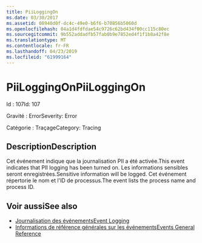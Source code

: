 ```yaml
---
title: PiiLoggingOn
ms.date: 03/30/2017
ms.assetid: 08940d0f-dc4c-49e0-b6f6-b70856b5060d
ms.openlocfilehash: 04a1d4fdfdae54c9726c62bd434f00cc115c80ec
ms.sourcegitcommit: 9b552addadfb57fab0b9e7852ed4f1f1b8a42f8e
ms.translationtype: MT
ms.contentlocale: fr-FR
ms.lasthandoff: 04/23/2019
ms.locfileid: "61999164"
---
```

# <a name="piiloggingon"></a><span data-ttu-id="fa8ca-102">PiiLoggingOn</span><span class="sxs-lookup"><span data-stu-id="fa8ca-102">PiiLoggingOn</span></span>
<span data-ttu-id="fa8ca-103">Id : 107</span><span class="sxs-lookup"><span data-stu-id="fa8ca-103">Id: 107</span></span>  
  
 <span data-ttu-id="fa8ca-104">Gravité : Error</span><span class="sxs-lookup"><span data-stu-id="fa8ca-104">Severity: Error</span></span>  
  
 <span data-ttu-id="fa8ca-105">Catégorie : Traçage</span><span class="sxs-lookup"><span data-stu-id="fa8ca-105">Category: Tracing</span></span>  
  
## <a name="description"></a><span data-ttu-id="fa8ca-106">Description</span><span class="sxs-lookup"><span data-stu-id="fa8ca-106">Description</span></span>  
 <span data-ttu-id="fa8ca-107">Cet événement indique que la journalisation PII a été activée.</span><span class="sxs-lookup"><span data-stu-id="fa8ca-107">This event indicates that PII logging has been turned on.</span></span> <span data-ttu-id="fa8ca-108">Les informations sensibles seront enregistrées.</span><span class="sxs-lookup"><span data-stu-id="fa8ca-108">Sensitive information will be logged.</span></span> <span data-ttu-id="fa8ca-109">Cet événement répertorie le nom et l'ID de processus.</span><span class="sxs-lookup"><span data-stu-id="fa8ca-109">The event lists the process name and process ID.</span></span>  
  
## <a name="see-also"></a><span data-ttu-id="fa8ca-110">Voir aussi</span><span class="sxs-lookup"><span data-stu-id="fa8ca-110">See also</span></span>

- [<span data-ttu-id="fa8ca-111">Journalisation des événements</span><span class="sxs-lookup"><span data-stu-id="fa8ca-111">Event Logging</span></span>](../../../../../docs/framework/wcf/diagnostics/event-logging/index.md)
- [<span data-ttu-id="fa8ca-112">Informations de référence générales sur les événements</span><span class="sxs-lookup"><span data-stu-id="fa8ca-112">Events General Reference</span></span>](../../../../../docs/framework/wcf/diagnostics/event-logging/events-general-reference.md)
